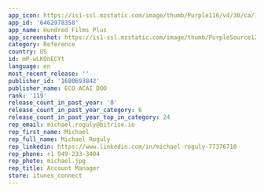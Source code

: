 ```yaml
---
app_icon: https://is1-ssl.mzstatic.com/image/thumb/Purple116/v4/30/ca/10/30ca101f-b4e5-9ca9-348d-8f871497f3da/AppIcon-1x_U007ephone-0-10-0-85-220.png/1024x1024bb.png
app_id: '6462978358'
app_name: Hundred Films Plus
app_screenshot: https://is1-ssl.mzstatic.com/image/thumb/PurpleSource126/v4/26/9a/00/269a001c-6fe3-14a5-fc33-5d97c1d6a6da/7944fad5-e18f-41ec-9fe2-c18d8512848c_1.jpg/1242x2688bb.png
category: Reference
country: US
id: mP-wLKOnECYt
language: en
most_recent_release: ''
publisher_id: '1680693842'
publisher_name: ECO ACAI DOO
rank: '119'
release_count_in_past_year: '0'
release_count_in_past_year_category: 6
release_count_in_past_year_top_in_category: 24
rep_email: michael.roguly@bitrise.io
rep_first_name: Michael
rep_full_name: Michael Roguly
rep_linkedin: https://www.linkedin.com/in/michael-roguly-77376710
rep_phone: +1 949-233-3404
rep_photo: michael.jpg
rep_title: Account Manager
store: itunes_connect
---
```

